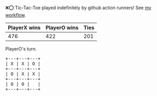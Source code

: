 :x::o: Tic-Tac-Toe played indefinitely by github action runners! See [my workflow](.github/workflows/play.yaml).

|PlayerX wins|PlayerO wins|Ties|
|-|-|-|
|476|422|201|

PlayerO's turn.

<pre>
+---+---+---+
| X | X | O |
+---+---+---+
| O | X | X |
+---+---+---+
| O | O |   |
+---+---+---+
</pre>